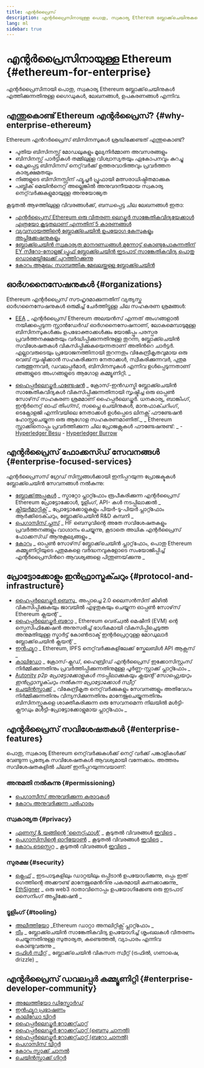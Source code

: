 ```yaml
---
title: എന്റർപ്രൈസ്
description: എന്റർപ്രൈസിനായുള്ള പൊതു, സ്വകാര്യ Ethereum ബ്ലോക്ക്‌ചെയിനുകളെക്കുറിച്ചുള്ള ഗൈഡുകൾ, ലേഖനങ്ങൾ, ഉപകരണങ്ങൾ എന്നിവ
lang: ml
sidebar: true
---
```


# എന്റർപ്രൈസിനായുള്ള Ethereum {#ethereum-for-enterprise}

<div class="featured">എന്റർപ്രൈസിനായി പൊതു, സ്വകാര്യ Ethereum ബ്ലോക്ക്‌ചെയിനുകൾ എത്തിക്കുന്നതിനുള്ള ഗൈഡുകൾ, ലേഖനങ്ങൾ, ഉപകരണങ്ങൾ എന്നിവ.</div>

## എന്തുകൊണ്ട് Ethereum എന്റർപ്രൈസ്? {#why-enterprise-ethereum}

Ethereum എന്‍റര്‍പ്രൈസ് ബിസിനസുകൾ ശ്രദ്ധിക്കേണ്ടത് എന്തുകൊണ്ട്?

- പുതിയ ബിസിനസ്സ് മോഡലുകളും മൂല്യനിർമ്മാണ അവസരങ്ങളും
- ബിസിനസ്സ് പാർട്ടികൾ തമ്മിലുള്ള വിശ്വാസ്യതയും ഏകോപനവും കുറച്ചു
- മെച്ചപ്പെട്ട ബിസിനസ് നെറ്റ്‌വർക്ക് ഉത്തരവാദിത്തവും പ്രവർത്തന കാര്യക്ഷമതയും
- നിങ്ങളുടെ ബിസിനസ്സിന് ഫ്യൂച്ചര്‍ പ്രൂഫായി മത്സരാധിഷ്ഠിതമാക്കുക
- പബ്ലിക് മെയിൻനെറ്റ് അല്ലെങ്കിൽ അനുവദനീയമായ സ്വകാര്യ നെറ്റ്‌വർക്കുകളുമായുള്ള അനുയോജ്യത

കൂടുതൽ ആഴത്തിലുള്ള വിവരങ്ങൾക്ക്, ബന്ധപ്പെട്ട ചില ലേഖനങ്ങൾ ഇതാ:

- [എന്റർപ്രൈസ് Ethereum ഒരു വിതരണ ലെഡ്ജർ സാങ്കേതികവിദ്യയേക്കാൾ എത്രയോ കൂടുതലാണ് എന്നതിന് 5 കാരണങ്ങള്‍](https://media.consensys.net/5-reasons-why-enterprise-ethereum-is-so-much-more-than-a-distributed-ledger-technology-c9a89db82cb5)
- [വ്യവസായത്തിന്റെ ബ്ലോക്ക്ചെയിൻ ഉപയോഗ കേസുകളും അപ്ലിക്കേഷനുകളും](https://media.consensys.net/enterprise-ethereum-blockchain-use-cases-and-applications-by-industry-3914d1210049)
- [ബ്ലോക്ക്ചെയിൻ സ്വകാര്യത മാനദണ്ഡങ്ങൾ മുന്നോട്ട് കൊണ്ടുപോകുന്നതിന് EY സീറോ-നോളജ് പ്രൂഫ് ബ്ലോക്ക്ചെയിൻ ഇടപാട് സാങ്കേതികവിദ്യ പൊതു ഡൊമെയ്നിലേക്ക് പുറത്തിറക്കുന്നു](https://www.ey.com/en_gl/news/2019/04/ey-releases-zero-knowledge-proof-blockchain-transaction-technology-to-the-public-domain-to-advance-blockchain-privacy-standards)
- [കോറം ആമുഖം: സാമ്പത്തിക മേഖലയ്ക്കുള്ള ബ്ലോക്ക്ചെയിൻ](https://medium.com/blockchain-at-berkeley/introduction-to-quorum-blockchain-for-the-financial-sector-58813f84e88c)

## ഓർഗനൈസേഷനുകൾ {#organizations}

Ethereum എന്റർപ്രൈസ് സൗഹൃദമാക്കുന്നതിന് വ്യത്യസ്ത ഓർഗനൈസേഷനുകൾ ഒരുമിച്ച് ചേർത്തിട്ടുള്ള ചില സഹകരണ ശ്രമങ്ങൾ:

- [EEA](https://entethalliance.org/) _ എന്റർപ്രൈസ് Ethereum അലയൻസ് എന്നത് അംഗങ്ങളാൽ നയിക്കപ്പെടുന്ന സ്റ്റാൻഡേർഡ് ഓർഗനൈസേഷനാണ്, ലോകമെമ്പാടുമുള്ള ബിസിനസുകൾക്കും ഉപഭോക്താക്കൾക്കും യോജിപ്പും പരസ്പര പ്രവർത്തനക്ഷമതയും വർദ്ധിപ്പിക്കുന്നതിനുള്ള തുറന്ന, ബ്ലോക്ക്ചെയിൻ സവിശേഷതകൾ വികസിപ്പിക്കുകയെന്നതാണ് അതിന്‍റെ ചാർട്ടർ. എല്ലാവരുടെയും പ്രയോജനത്തിനായി തുറന്നതും വികേന്ദ്രീകൃതവുമായ ഒരു വെബ് സൃഷ്ടിക്കാൻ സഹകരിക്കുന്ന നേതാക്കൾ, സ്വീകരിക്കുന്നവര്‍, പുതുമ വരുത്തുന്നവര്‍, ഡവലപ്പർമാർ, ബിസിനസുകൾ എന്നിവ ഉൾപ്പെടുന്നതാണ് ഞങ്ങളുടെ അംഗങ്ങളുടെ ആഗോള കമ്മ്യൂണിറ്റി. _

- [ഹൈപ്പർലെഡ്ജർ ഫണ്ടേഷൻ](https://hyperledger.org) _ ക്രോസ്-ഇൻഡസ്ട്രി ബ്ലോക്ക്ചെയിൻ സാങ്കേതികവിദ്യകൾ വികസിപ്പിക്കുന്നതിനായി സൃഷ്ടിച്ച ഒരു ഓപ്പൺ സോഴ്‌സ് സഹകരണ ശ്രമമാണ് ഹൈപ്പർലെഡ്ജർ. ധനകാര്യ, ബാങ്കിംഗ്, ഇന്റർനെറ്റ് ഓഫ് തിംഗ്സ്, സപ്ലൈ ചെയിനുകൾ, മാനുഫാക്ചറിംഗ്, ടെക്നോളജി എന്നിവയിലെ നേതാക്കൾ ഉൾപ്പെടെ ലിനക്സ് ഫൗണ്ടേഷൻ ഹോസ്റ്റുചെയ്യുന്ന ഒരു ആഗോള സഹകരണമാണിത്._ _ Ethereum സ്റ്റാക്കിനൊപ്പം പ്രവർത്തിക്കുന്ന ചില പ്രോജക്റ്റുകൾ ഫൗണ്ടേഷനുണ്ട്: _ - [Hyperledger Besu](https://www.hyperledger.org/blog/2019/08/29/announcing-hyperledger-besu) - [Hyperledger Burrow](https://www.hyperledger.org/projects/hyperledger-burrow)

## എന്റർപ്രൈസ് ഫോക്കസ്ഡ് സേവനങ്ങൾ {#enterprise-focused-services}

എന്റർപ്രൈസസ് ഗ്രേഡ് സിസ്റ്റങ്ങൾക്കായി ഇനിപ്പറയുന്ന പ്രോജക്ടുകൾ ബ്ലോക്ക്ചെയിൻ സേവനങ്ങൾ നൽകുന്നു:

- [ബ്ലോക്ക്അപ്പുകൾ](https://blockapps.net/) _ സ്ട്രാറ്റോ പ്ലാറ്റ്ഫോം രൂപീകരിക്കുന്ന എന്റർപ്രൈസ് Ethereum പ്രോട്ടോക്കോൾ, ടൂളിംഗ്, API- കൾ നടപ്പിലാക്കൽ _
- [ക്ലിയർ‌മാറ്റിക്സ്](https://www.clearmatics.com/about) _ പ്രോട്ടോക്കോളുകളും പിയർ-ടു-പിയർ പ്ലാറ്റ്ഫോം ആർക്കിടെക്ചറും, ബ്ലോക്ക്‌ചെയിൻ R&D കമ്പനി _
- [പെഗാസിസ് പ്ലസ്](https://pegasys.tech/enterprise/) _ HF ബെസുവിന്റെ അതേ സവിശേഷതകളും പ്രവർത്തനങ്ങളും വാഗ്ദാനം ചെയ്യുന്നു, കൂടാതെ അധിക എന്റർപ്രൈസ് ഫോക്കസ്ഡ് ആനുകൂല്യങ്ങളും _
- [കോറം](https://www.goquorum.com/) _ ഓപ്പൺ സോഴ്‌സ് ബ്ലോക്ക്‌ചെയിൻ പ്ലാറ്റ്‌ഫോം, പൊതു Ethereum കമ്മ്യൂണിറ്റിയുടെ പുതുമകളെ വര്‍ദ്ധനവുകളോടെ സംയോജിപ്പിച്ച് എന്റർപ്രൈസിന്‍റെ ആവശ്യങ്ങളെ പിന്തുണയ്‌ക്കുന്നു _

## പ്രോട്ടോക്കോളും ഇൻഫ്രാസ്ട്രക്ചറും {#protocol-and-infrastructure}

- [ഹൈപ്പർലെഡ്ജർ ബെസു](https://www.hyperledger.org/projects/besu)_ അപ്പാച്ചെ 2.0 ലൈസൻസിന് കീഴിൽ വികസിപ്പിക്കുകയും ജാവയിൽ എഴുതുകയും ചെയ്യുന്ന ഓപ്പൺ സോഴ്‌സ് Ethereum ക്ലയന്റ് _
- [ഹൈപ്പർലെഡ്ജർ ബറോ](https://www.hyperledger.org/projects/hyperledger-burrow) _ Ethereum വെര്ച്വല്‍ മെഷീനി (EVM) ന്റെ സ്പെസിഫിക്കേഷന്‍ അനുസരിച്ച് ഭാഗികമായി വികസിപ്പിച്ചെടുത്ത അനുമതിയുള്ള സ്മാർട്ട് കോൺട്രാക്ട് ഇന്റർപ്രെറ്ററുള്ള മോഡുലാർ ബ്ലോക്ക്‌ചെയിൻ ക്ലയന്റ് _
- [ഇൻഫ്യൂറ](https://infura.io/) _ Ethereum, IPFS നെറ്റ്‌വർക്കുകളിലേക്ക് സ്കേലബിൾ API ആക്സസ് _
- [കാലിഡോ](https://kaleido.io/) _ ക്രോസ്-ക്ലഡ്, ഹൈബ്രിഡ് എന്റർപ്രൈസ് ഇക്കോസിസ്റ്റംസ് നിർമ്മിക്കുന്നതിനും പ്രവർത്തിപ്പിക്കുന്നതിനുമുള്ള പൂർണ്ണ-സ്റ്റാക്ക് പ്ലാറ്റ്ഫോം _
- [Autonity](https://www.clearmatics.com/about/) _p2p പ്രോട്ടോക്കോളുകൾ നടപ്പിലാക്കുകയും ക്ലയന്റ് സോഫ്റ്റ്വെയറും ഇൻഫ്രാസ്ട്രക്ചറും നൽകുന്ന പ്രോട്ടോക്കോൾ സ്വീറ്റ്_
- [ചെയിൻ‌സ്റ്റാക്ക്](https://chainstack.com/) _ വികേന്ദ്രീകൃത നെറ്റ്‌വർക്കുകളും സേവനങ്ങളും അതിവേഗം നിർമ്മിക്കുന്നതിനും വിന്യസിക്കുന്നതിനും മാനേജുചെയ്യുന്നതിനും ബിസിനസ്സുകളെ ശാക്തീകരിക്കുന്ന ഒരു സേവനമെന്ന നിലയിൽ മൾട്ടി-ക്ലൗഡും മൾട്ടി-പ്രോട്ടോക്കോളുമായ പ്ലാറ്റ്ഫോം _

## എന്റർപ്രൈസ് സവിശേഷതകൾ {#enterprise-features}

പൊതു, സ്വകാര്യ Ethereum നെറ്റ്‌വർക്കുകൾക്ക് നെറ്റ് വര്‍ക്ക് പങ്കാളികൾക്ക് വേണ്ടുന്ന പ്രത്യേക സവിശേഷതകൾ ആവശ്യമായി വന്നേക്കാം. അത്തരം സവിശേഷതകളിൽ ചിലത് ഇനിപ്പറയുന്നവയാണ്:

### അനുമതി നൽകുന്നു {#permissioning}

- [പെഗാസീസ് അനുവദിക്കുന്ന കരാറുകൾ](https://github.com/PegaSysEng/permissioning-smart-contracts)
- [കോറം അനുവദിക്കുന്ന പരിഹാരം](https://github.com/jpmorganchase/quorum/wiki/Security)

### സ്വകാര്യത {#privacy}

- [ഏണസ്റ്റ് & യങ്ങിന്റെ ‘നൈറ്റ്ഫാൾ’](https://github.com/EYBlockchain/nightfall) _ കൂടുതൽ വിവരങ്ങൾ [ഇവിടെ](https://bravenewcoin.com/insights/ernst-and-young-rolls-out-'nightfall-to-enable-private-transactions-on) _
- [പെഗാസിസിന്റെ ഓറിയോൺ](https://docs.pantheon.pegasys.tech/en/stable/Concepts/Privacy/Privacy-Overview/) _ കൂടുതൽ വിവരങ്ങൾ [ഇവിടെ](https://pegasys.tech/privacy-in-pantheon-how-it-works-and-why-your-enterprise-should-care/) _
- [കോറം ടെസ്സെറ](https://docs.goquorum.com/en/latest/Privacy/Tessera/Tessera/) _ കൂടുതൽ വിവരങ്ങൾ [ഇവിടെ](https://github.com/jpmorganchase/tessera/wiki/How-Tessera-works) _

### സുരക്ഷ {#security}

- [ക്ലെഫ്](https://geth.ethereum.org/clef/Overview) _ ഇടപാടുകളിലും ഡാറ്റയിലും ഒപ്പിടാൻ ഉപയോഗിക്കുന്നു, ഒപ്പം ഇത് ഗെത്തിന്റെ അക്കൗണ്ട് മാനേജുമെന്‍റിനു പകരമായി കണക്കാക്കുന്നു_
- [EthSigner](https://gitter.im/PegaSysEng/EthSigner) _ ഒരു web3 ദാതാവിനൊപ്പം ഉപയോഗിക്കേണ്ട ഒരു ഇടപാട് സൈനിംഗ് അപ്ലിക്കേഷൻ _

### ടൂളിംഗ് {#tooling}

- [അലീത്തിയോ](https://explorer.aleth.io/) _Ethereum ഡാറ്റാ അനലിറ്റിക്സ് പ്ലാറ്റ്ഫോം _
- [ട്രീം](https://treum.io/) _ ബ്ലോക്ക്ചെയിൻ സാങ്കേതികവിദ്യ ഉപയോഗിച്ച് ശൃംഖലകൾ വിതരണം ചെയ്യുന്നതിനുള്ള സുതാര്യത, കണ്ടെത്തൽ, വ്യാപാരം എന്നിവ കൊണ്ടുവരുന്നു _
- [ട്രഫിൾ സ്വീറ്റ്](https://trufflesuite.com) _ ബ്ലോക്ക്‌ചെയിൻ വികസന സ്വീറ്റ് (ട്രഫിൽ, ഗണാഷെ, drizzle) _

## എന്റർപ്രൈസ് ഡവലപ്പർ കമ്മ്യൂണിറ്റി {#enterprise-developer-community}

- [അലേത്തിയോ ഡിസ്കോർഡ്](https://discord.gg/d2t8NuU)
- [ഇൻഫ്യൂറ പ്രഭാഷണം](https://community.infura.io/)
- [കാലിഡോ ട്വിറ്റർ](https://twitter.com/Kaleido_io)
- [ഹൈപ്പർലെഡ്ജർ റോക്കറ്റ്ചാറ്റ്](https://chat.hyperledger.org/)
- [ഹൈപ്പർലെഡ്ജർ റോക്കറ്റ്ചാറ്റ് (ബെസു ചാനൽ)](https://chat.hyperledger.org/channel/besu)
- [ഹൈപ്പർലെഡ്ജർ റോക്കറ്റ്ചാറ്റ് (ബറോ ചാനൽ)](https://chat.hyperledger.org/channel/burrow)
- [പെഗാസിസ് ട്വിറ്റർ](https://twitter.com/Kaleido_io)
- [കോറം സ്ലാക്ക് ചാനൽ](http://bit.ly/quorum-slack)
- [ചെയിൻസ്റ്റാക്ക് ഗിറ്റർ](https://gitter.im/chainstack/Lobby)
